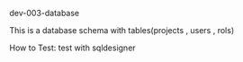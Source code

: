dev-003-database

This is a database schema with tables(projects , users , rols)

How to Test:
test with sqldesigner

